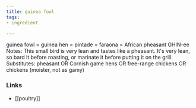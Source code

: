 ```yaml
---
title: guinea fowl
tags:
- ingredient

---
```

guinea fowl = guinea hen = pintade = faraona = African pheasant GHIN-ee Notes: This small bird is very lean and tastes like a pheasant. It's very lean, so bard it before roasting, or marinate it before putting it on the grill. Substitutes: pheasant OR Cornish game hens OR free-range chickens OR chickens (moister, not as gamy)

### Links

* [[poultry]]
